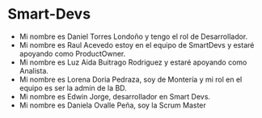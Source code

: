 # Smart-Devs
- Mi nombre es Daniel Torres Londoño y tengo el rol de Desarrollador.
- Mi nombre es Raul Acevedo estoy en el equipo de SmartDevs y estaré apoyando como ProductOwner.
- Mi nombre es Luz Aida Buitrago Rodriguez y estaré apoyando como Analista.
- Mi nombre es Lorena Doria Pedraza, soy de Montería y mi rol en el equipo es ser la admin de la BD.
- Mi nombre es Edwin Jorge, desarrollador en Smart Devs.
- Mi nombre es Daniela Ovalle Peña, soy la Scrum Master

